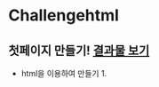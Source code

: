 # Challengehtml


## 첫페이지 만들기! <a href= "https://replit.com/@lim718/WeLoveYouBlueprint#index.html">결과물 보기<a> 
  
* html을 이용하여 만들기 1.

